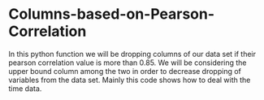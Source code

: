 # Columns-based-on-Pearson-Correlation
In this python function we will be dropping columns of our data set if their pearson correlation value is more than 0.85. We will be considering the upper bound column among the two in order to decrease dropping of variables from the data set. Mainly this code shows how to deal with the time data.
